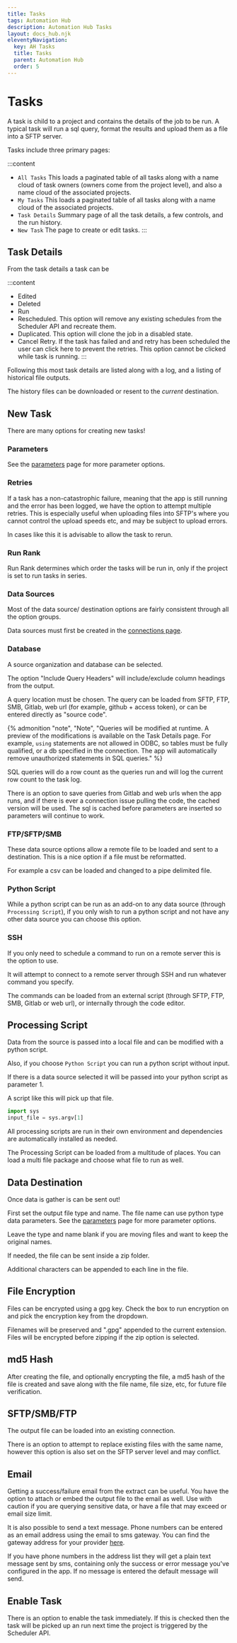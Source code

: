 ```yaml
---
title: Tasks
tags: Automation Hub
description: Automation Hub Tasks
layout: docs_hub.njk
eleventyNavigation:
  key: AH Tasks
  title: Tasks
  parent: Automation Hub
  order: 5
---
```


# Tasks

A task is child to a project and contains the details of the job to be run. A typical task will run a sql query, format the results and upload them as a file into a SFTP server.

Tasks include three primary pages:

:::content
- `All Tasks` This loads a paginated table of all tasks along with a name cloud of task owners (owners come from the project level), and also a name cloud of the associated projects.
- `My Tasks` This loads a paginated table of all tasks along with a name cloud of the associated projects.
- `Task Details` Summary page of all the task details, a few controls, and the run history.
- `New Task` The page to create or edit tasks.
:::


## Task Details

From the task details a task can be

:::content
- Edited
- Deleted
- Run
- Rescheduled. This option will remove any existing schedules from the Scheduler API and recreate them.
- Duplicated. This option will clone the job in a disabled state.
- Cancel Retry. If the task has failed and and retry has been scheduled the user can click here to prevent the retries. This option cannot be clicked while task is running.
:::

Following this most task details are listed along with a log, and a listing of historical file outputs.

The history files can be downloaded or resent to the *current* destination.

## New Task

There are many options for creating new tasks!

### Parameters

See the [parameters](/docs/automation_hub/parameters/) page for more parameter options.

### Retries

If a task has a non-catastrophic failure, meaning that the app is still running and the error has been logged, we have the option to attempt multiple retries. This is especially useful when uploading files into SFTP's where you cannot control the upload speeds etc, and may be subject to upload errors.

In cases like this it is advisable to allow the task to rerun.

### Run Rank

Run Rank determines which order the tasks will be run in, only if the project is set to run tasks in series.

### Data Sources

Most of the data source/ destination options are fairly consistent through all the option groups.

Data sources must first be created in the [connections page](/docs/automation_hub/connections/).

### Database

A source organization and database can be selected.

The option "Include Query Headers" will include/exclude column headings from the output.

A query location must be chosen. The query can be loaded from SFTP, FTP, SMB, Gitlab, web url (for example, github + access token), or can be entered directly as "source code".

{% admonition
   "note",
   "Note",
   "Queries will be modified at runtime. A preview of the modifications is available on the Task Details page. For example, ``using`` statements are not allowed in ODBC, so tables must be fully qualified, or a db specified in the connection. The app will automatically remove unauthorized statements in SQL queries."
%}

SQL queries will do a row count as the queries run and will log the current row count to the task log.

There is an option to save queries from Gitlab and web urls when the app runs, and if there is ever a connection issue pulling the code, the cached version will be used. The sql is cached before parameters are inserted so parameters will continue to work.

### FTP/SFTP/SMB

These data source options allow a remote file to be loaded and sent to a destination. This is a nice option if a file must be reformatted.

For example a csv can be loaded and changed to a pipe delimited file.

### Python Script

While a python script can be run as an add-on to any data source (through `Processing Script`), if you only wish to run a python script and not have any other data source you can choose this option.


### SSH

If you only need to schedule a command to run on a remote server this is the option to use.

It will attempt to connect to a remote server through SSH and run whatever command you specify.

The commands can be loaded from an external script (through SFTP, FTP, SMB, Gitlab or web url), or internally through the code editor.

## Processing Script

Data from the source is passed into a local file and can be modified with a python script.

Also, if you choose `Python Script` you can run a python script without input.

If there is a data source selected it will be passed into your python script as parameter 1.

A script like this will pick up that file.

``` python
import sys
input_file = sys.argv[1]
```

All processing scripts are run in their own environment and dependencies are automatically installed as needed.

The Processing Script can be loaded from a multitude of places. You can load a multi file package and choose what file to run as well.


## Data Destination

Once data is gather is can be sent out!

First set the output file type and name. The file name can use python type data parameters. See the [parameters](/docs/automation_hub/parameters/) page for more parameter options.

Leave the type and name blank if you are moving files and want to keep the original names.

If needed, the file can be sent inside a zip folder.

Additional characters can be appended to each line in the file.

## File Encryption

Files can be encrypted using a gpg key. Check the box to run encryption on and pick the encryption key from the dropdown.

Filenames will be preserved and ".gpg" appended to the current extension. Files will be encrypted before zipping if the zip option is selected.

## md5 Hash

After creating the file, and optionally encrypting the file, a md5 hash of the file is created and save along with the file name, file size, etc, for future file verification.

## SFTP/SMB/FTP

The output file can be loaded into an existing connection.

There is an option to attempt to replace existing files with the same name, however this option is also set on the SFTP server level and may conflict.

## Email

Getting a success/failure email from the extract can be useful. You have the option to attach or embed the output file to the email as well. Use with caution if you are querying sensitive data, or have a file that may exceed or email size limit.

It is also possible to send a text message. Phone numbers can be entered as an email address using the email to sms gateway. You can find the gateway address for your provider [here](https://email2sms.info).

If you have phone numbers in the address list they will get a plain text message sent by sms, containing only the success or error message you've configured in the app. If no message is entered the default message will send.

## Enable Task

There is an option to enable the task immediately. If this is checked then the task will be picked up an run next time the project is triggered by the Scheduler API.

